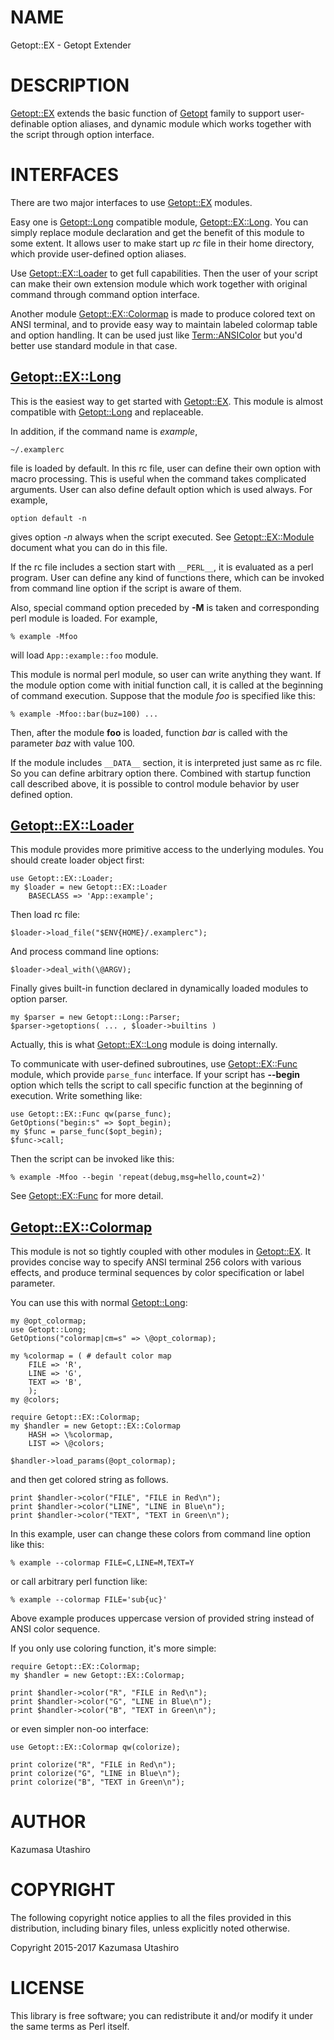 # NAME

Getopt::EX - Getopt Extender

# DESCRIPTION

[Getopt::EX](https://metacpan.org/pod/Getopt::EX) extends the basic function of [Getopt](https://metacpan.org/pod/Getopt) family to
support user-definable option aliases, and dynamic module which works
together with the script through option interface.

# INTERFACES

There are two major interfaces to use [Getopt::EX](https://metacpan.org/pod/Getopt::EX) modules.

Easy one is [Getopt::Long](https://metacpan.org/pod/Getopt::Long) compatible module, [Getopt::EX::Long](https://metacpan.org/pod/Getopt::EX::Long).
You can simply replace module declaration and get the benefit of this
module to some extent.  It allows user to make start up _rc_ file in
their home directory, which provide user-defined option aliases.

Use [Getopt::EX::Loader](https://metacpan.org/pod/Getopt::EX::Loader) to get full capabilities.  Then the user of
your script can make their own extension module which work together
with original command through command option interface.

Another module [Getopt::EX::Colormap](https://metacpan.org/pod/Getopt::EX::Colormap) is made to produce colored text
on ANSI terminal, and to provide easy way to maintain labeled colormap
table and option handling.  It can be used just like
[Term::ANSIColor](https://metacpan.org/pod/Term::ANSIColor) but you'd better use standard module in that case.

## [Getopt::EX::Long](https://metacpan.org/pod/Getopt::EX::Long)

This is the easiest way to get started with [Getopt::EX](https://metacpan.org/pod/Getopt::EX).  This
module is almost compatible with [Getopt::Long](https://metacpan.org/pod/Getopt::Long) and replaceable.

In addition, if the command name is _example_,

    ~/.examplerc

file is loaded by default.  In this rc file, user can define their own
option with macro processing.  This is useful when the command takes
complicated arguments.  User can also define default option which is
used always.  For example,

    option default -n

gives option _-n_ always when the script executed.  See
[Getopt::EX::Module](https://metacpan.org/pod/Getopt::EX::Module) document what you can do in this file.

If the rc file includes a section start with `__PERL__`, it is
evaluated as a perl program.  User can define any kind of functions
there, which can be invoked from command line option if the script is
aware of them.

Also, special command option preceded by **-M** is taken and
corresponding perl module is loaded.  For example,

    % example -Mfoo

will load `App::example::foo` module.

This module is normal perl module, so user can write anything they
want.  If the module option come with initial function call, it is
called at the beginning of command execution.  Suppose that the module
_foo_ is specified like this:

    % example -Mfoo::bar(buz=100) ...

Then, after the module **foo** is loaded, function _bar_ is called
with the parameter _baz_ with value 100.

If the module includes `__DATA__` section, it is interpreted just
same as rc file.  So you can define arbitrary option there.  Combined
with startup function call described above, it is possible to control
module behavior by user defined option.

## [Getopt::EX::Loader](https://metacpan.org/pod/Getopt::EX::Loader)

This module provides more primitive access to the underlying modules.
You should create loader object first:

    use Getopt::EX::Loader;
    my $loader = new Getopt::EX::Loader
        BASECLASS => 'App::example';

Then load rc file:

    $loader->load_file("$ENV{HOME}/.examplerc");

And process command line options:

    $loader->deal_with(\@ARGV);

Finally gives built-in function declared in dynamically loaded modules
to option parser.

    my $parser = new Getopt::Long::Parser;
    $parser->getoptions( ... , $loader->builtins )

Actually, this is what [Getopt::EX::Long](https://metacpan.org/pod/Getopt::EX::Long) module is doing
internally.

To communicate with user-defined subroutines, use [Getopt::EX::Func](https://metacpan.org/pod/Getopt::EX::Func)
module, which provide `parse_func` interface.  If your script has
**--begin** option which tells the script to call specific function at
the beginning of execution.  Write something like:

    use Getopt::EX::Func qw(parse_func);
    GetOptions("begin:s" => $opt_begin);
    my $func = parse_func($opt_begin);
    $func->call;

Then the script can be invoked like this:

    % example -Mfoo --begin 'repeat(debug,msg=hello,count=2)'

See [Getopt::EX::Func](https://metacpan.org/pod/Getopt::EX::Func) for more detail.

## [Getopt::EX::Colormap](https://metacpan.org/pod/Getopt::EX::Colormap)

This module is not so tightly coupled with other modules in
[Getopt::EX](https://metacpan.org/pod/Getopt::EX).  It provides concise way to specify ANSI terminal 256
colors with various effects, and produce terminal sequences by color
specification or label parameter.

You can use this with normal [Getopt::Long](https://metacpan.org/pod/Getopt::Long):

    my @opt_colormap;
    use Getopt::Long;
    GetOptions("colormap|cm=s" => \@opt_colormap);
    
    my %colormap = ( # default color map
        FILE => 'R',
        LINE => 'G',
        TEXT => 'B',
        );
    my @colors;
    
    require Getopt::EX::Colormap;
    my $handler = new Getopt::EX::Colormap
        HASH => \%colormap,
        LIST => \@colors;
    
    $handler->load_params(@opt_colormap);

and then get colored string as follows.

    print $handler->color("FILE", "FILE in Red\n");
    print $handler->color("LINE", "LINE in Blue\n");
    print $handler->color("TEXT", "TEXT in Green\n");

In this example, user can change these colors from command line option
like this:

    % example --colormap FILE=C,LINE=M,TEXT=Y

or call arbitrary perl function like:

    % example --colormap FILE='sub{uc}'

Above example produces uppercase version of provided string instead of
ANSI color sequence.

If you only use coloring function, it's more simple:

    require Getopt::EX::Colormap;
    my $handler = new Getopt::EX::Colormap;

    print $handler->color("R", "FILE in Red\n");
    print $handler->color("G", "LINE in Blue\n");
    print $handler->color("B", "TEXT in Green\n");

or even simpler non-oo interface:

    use Getopt::EX::Colormap qw(colorize);

    print colorize("R", "FILE in Red\n");
    print colorize("G", "LINE in Blue\n");
    print colorize("B", "TEXT in Green\n");

# AUTHOR

Kazumasa Utashiro

# COPYRIGHT

The following copyright notice applies to all the files provided in
this distribution, including binary files, unless explicitly noted
otherwise.

Copyright 2015-2017 Kazumasa Utashiro

# LICENSE

This library is free software; you can redistribute it and/or modify
it under the same terms as Perl itself.
